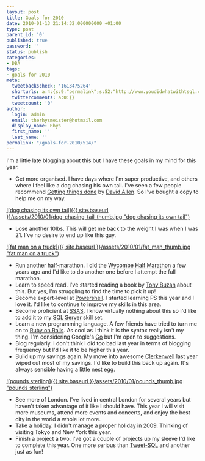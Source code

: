 ```yaml
---
layout: post
title: Goals for 2010
date: 2010-01-13 21:14:32.000000000 +01:00
type: post
parent_id: '0'
published: true
password: ''
status: publish
categories:
- DBA
tags:
- goals for 2010
meta:
  tweetbackscheck: '1613475264'
  shorturls: a:4:{s:9:"permalink";s:52:"http://www.youdidwhatwithtsql.com/goals-for-2010/514";s:7:"tinyurl";s:26:"http://tinyurl.com/yd7spsg";s:4:"isgd";s:18:"http://is.gd/6deng";s:5:"bitly";s:20:"http://bit.ly/7EM9Gt";}
  twittercomments: a:0:{}
  tweetcount: '0'
author:
  login: admin
  email: therhysmeister@hotmail.com
  display_name: Rhys
  first_name: ''
  last_name: ''
permalink: "/goals-for-2010/514/"
---
```

I'm a little late blogging about this but I have these goals in my mind for this year.

- Get more organised. I have days where I'm super productive, and others where I feel like a dog chasing his own tail. I've seen a few people recommend [Getting things done](http://www.amazon.co.uk/Getting-Things-Done-Stress-free-Productivity/dp/0749922648) by [David Allen](http://www.davidco.com/). So I've bought a copy to help me on my way. 

[![dog chasing its own tail]({{ site.baseurl }}/assets/2010/01/dog_chasing_tail_thumb.jpg "dog chasing its own tail")](http://www.youdidwhatwithtsql.com/wp-content/uploads/2010/01/dog_chasing_tail.jpg)

- Lose another 10lbs. This will get me back to the weight I was when I was 21. I've no desire to end up like this guy. 

[![fat man on a truck]({{ site.baseurl }}/assets/2010/01/fat_man_thumb.jpg "fat man on a truck")](http://www.youdidwhatwithtsql.com/wp-content/uploads/2010/01/fat_man.jpg)

- Run another half-marathon. I did the [Wycombe Half Marathon](http://www.runningdiary.co.uk/go/view.cgi/3002) a few years ago and I'd like to do another one before I attempt the full marathon. 
- Learn to speed read. I've started reading a book by [Tony Buzan](http://www.buzanworld.com/) about this. But yes, I'm struggling to find the time to pick it up!
- Become expert-level at [Powershell](http://www.microsoft.com/windowsserver2003/technologies/management/powershell/default.mspx). I started learning PS this year and I love it. I'd like to continue to improve my skills in this area. 
- Become proficient at [SSAS](http://msdn.microsoft.com/en-us/library/ms175609(SQL.90).aspx). I know virtually nothing about this so I'd like to add it to my [SQL Server](http://www.microsoft.com/sqlserver/2008/en/us/default.aspx) skill set. 
- Learn a new programming language. A few friends have tried to turn me on to [Ruby on Rails](http://rubyonrails.org/). As cool as I think it is the syntax really isn't my thing. I'm considering Google's [Go](http://golang.org/) but I'm open to suggestions.
- Blog regularly. I don't think I did too bad last year in terms of blogging frequency but I'd like it to be higher this year. 
- Build up my savings again. My move into awesome [Clerkenwell](http://en.wikipedia.org/wiki/Clerkenwell) last year wiped out most of my savings. I'd like to build this back up again. It's always sensible having a little nest egg. 

[![pounds sterling]({{ site.baseurl }}/assets/2010/01/pounds_thumb.jpg "pounds sterling")](http://www.youdidwhatwithtsql.com/wp-content/uploads/2010/01/pounds.jpg)

- See more of London. I've lived in central London for several years but haven't taken advantage of it like I should have. This year I will visit more museums, attend more events and concerts, and enjoy the best city in the world a whole lot more.
- Take a holiday. I didn't manage a proper holiday in 2009. Thinking of visiting Tokyo and New York this year.
- Finish a project a two. I've got a couple of projects up my sleeve I'd like to complete this year. One more serious than [Tweet-SQL](http://www.tweet-sql.com) and another just as fun!
